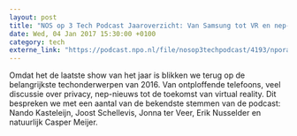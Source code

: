 ```yaml
---
layout: post
title: "NOS op 3 Tech Podcast Jaaroverzicht: Van Samsung tot VR en nep-nieuws"
date: Wed, 04 Jan 2017 15:30:00 +0100
category: tech
externe_link: "https://podcast.npo.nl/file/nosop3techpodcast/4193/nporadio1_nosop3techpodcast_20170104_nos-op-3-tech-podcast-jaaroverzicht-van-samsung-tot-vr-en-nep-nieuws.mp3"
---
```


Omdat het de laatste show van het jaar is blikken we terug op de belangrijkste techonderwerpen van 2016. Van ontploffende telefoons, veel discussie over privacy, nep-nieuws tot de toekomst van virtual reality. Dit bespreken we met een aantal van de bekendste stemmen van de podcast: Nando Kasteleijn, Joost Schellevis, Jonna ter Veer, Erik Nusselder en natuurlijk Casper Meijer.<img src="http://feeds.feedburner.com/~r/nosop3-tech-podcast/~4/wrVVS1u1k6I" height="1" width="1" alt=""/><img src="http://feeds.feedburner.com/~r/nosop3-tech-podcast/~4/wrVVS1u1k6I" height="1" width="1" alt=""/>
